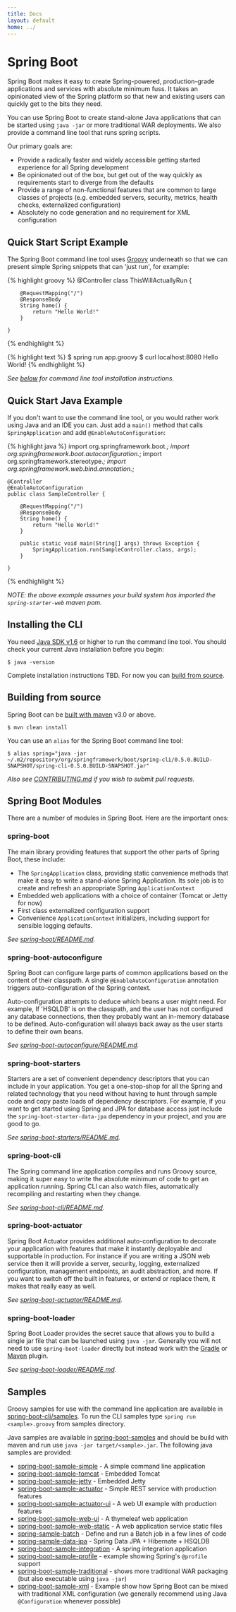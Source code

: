 ```yaml
---
title: Docs
layout: default
home: ../
---
```



# Spring Boot
Spring Boot makes it easy to create Spring-powered, production-grade applications and 
services with absolute minimum fuss. It takes an opinionated view of the Spring platform 
so that new and existing users can quickly get to the bits they need.

You can use Spring Boot to create stand-alone Java applications that can be started using 
`java -jar` or more traditional WAR deployments. We also provide a command line tool
that runs spring scripts.

Our primary goals are:

* Provide a radically faster and widely accessible getting started experience for all
  Spring development
* Be opinionated out of the box, but get out of the way quickly as requirements start to
  diverge from the defaults
* Provide a range of non-functional features that are common to large classes of projects
  (e.g. embedded servers, security, metrics, health checks, externalized configuration)
* Absolutely no code generation and no requirement for XML configuration

## Quick Start Script Example
The Spring Boot command line tool uses [Groovy](http://groovy.codehaus.org/) underneath 
so that we can present simple Spring snippets that can 'just run', for example:

{% highlight groovy %}
    @Controller
    class ThisWillActuallyRun {
    	
    	@RequestMapping("/")
    	@ResponseBody
    	String home() {
    		return "Hello World!"
    	}
    	
    }
{% endhighlight %}

{% highlight text %}
    $ spring run app.groovy
    $ curl localhost:8080
    Hello World!
{% endhighlight %}

_See [below](#installing-the-cli) for command line tool installation instructions._

## Quick Start Java Example
If you don't want to use the command line tool, or you would rather work using Java and
an IDE you can. Just add a `main()` method that calls `SpringApplication` and
add `@EnableAutoConfiguration`:

{% highlight java %}
    import org.springframework.boot.*;
    import org.springframework.boot.autoconfiguration.*;
    import org.springframework.stereotype.*;
    import org.springframework.web.bind.annotation.*;
    
    @Controller
    @EnableAutoConfiguration
    public class SampleController {
    
    	@RequestMapping("/")
    	@ResponseBody
    	String home() {
    		return "Hello World!"
    	}
    
    	public static void main(String[] args) throws Exception {
    		SpringApplication.run(SampleController.class, args);
    	}
    
    }
{% endhighlight %}

_NOTE: the above example assumes your build system has imported the `spring-starter-web` maven pom._

## Installing the CLI
You need [Java SDK v1.6](http://www.java.com) or higher to run the command line tool. You
should check your current Java installation before you begin:

	$ java -version
	
Complete installation instructions TBD. For now you can 
[build from source](#building-from-source).

## Building from source
Spring Boot can be [built with maven](http://maven.apache.org/run-maven/index.html) v3.0
or above.

	$ mvn clean install

You can use an `alias` for the Spring Boot command line tool:

	$ alias spring="java -jar ~/.m2/repository/org/springframework/boot/spring-cli/0.5.0.BUILD-SNAPSHOT/spring-cli-0.5.0.BUILD-SNAPSHOT.jar"

_Also see [CONTRIBUTING.md](CONTRIBUTING.html) if you wish to submit pull requests._

## Spring Boot Modules
There are a number of modules in Spring Boot. Here are the important ones:

### spring-boot
The main library providing features that support the other parts of Spring Boot,
these include:

* The `SpringApplication` class, providing static convenience methods that make it easy
  to write a stand-alone Spring Application. Its sole job is to create and refresh an
  appropriate Spring `ApplicationContext`
* Embedded web applications with a choice of container (Tomcat or Jetty for now)
* First class externalized configuration support
* Convenience `ApplicationContext` initializers, including support for sensible logging
  defaults.

_See [spring-boot/README.md](spring-boot/README.html)._


### spring-boot-autoconfigure
Spring Boot can configure large parts of common applications based on the content 
of their classpath. A single `@EnableAutoConfiguration` annotation triggers 
auto-configuration of the Spring context.

Auto-configuration attempts to deduce which beans a user might need. For example, If 
'HSQLDB' is on the classpath, and the user has not configured any database connections,
then they probably want an in-memory database to be defined. Auto-configuration will 
always back away as the user starts to define their own beans.

_See [spring-boot-autoconfigure/README.md](spring-boot-autoconfigure/README.html)._


### spring-boot-starters
Starters are a set of convenient dependency descriptors that you can include in
your application. You get a one-stop-shop for all the Spring and related technology
that you need without having to hunt through sample code and copy paste loads of
dependency descriptors. For example, if you want to get started using Spring and JPA for
database access just include the `spring-boot-starter-data-jpa` dependency in your 
project, and you are good to go.

_See [spring-boot-starters/README.md](spring-boot-starters/README.html)._


### spring-boot-cli
The Spring command line application compiles and runs Groovy source, making it super
easy to write the absolute minimum of code to get an application running. Spring CLI
can also watch files, automatically recompiling and restarting when they change.

*See [spring-boot-cli/README.md](spring-boot-cli/README.html).*


### spring-boot-actuator
Spring Boot Actuator provides additional auto-configuration to decorate your application 
with features that make it instantly deployable and supportable in production.  For 
instance if you are writing a JSON web service then it will provide a server, security, 
logging, externalized configuration, management endpoints, an audit abstraction, and 
more. If you want to switch off the built in features, or extend or replace them, it
makes that really easy as well.

_See [spring-boot-actuator/README.md](spring-boot-actuator/README.html)._


### spring-boot-loader
Spring Boot Loader provides the secret sauce that allows you to build a single jar file 
that can be launched using `java -jar`. Generally you will not need to use 
`spring-boot-loader`  directly but instead work with the 
[Gradle](spring-boot-gradle-plugin/README.html) or 
[Maven](spring-boot-maven-plugin/README.html) plugin.

_See [spring-boot-loader/README.md](spring-boot-loader/README.html)._


## Samples
Groovy samples for use with the command line application are available in
[spring-boot-cli/samples]({{site.github}}spring-boot-cli/samples/#). To run the CLI samples type
`spring run <sample>.groovy` from samples directory.

Java samples are available in [spring-boot-samples]({{site.github}}spring-boot-samples/#) and should
be build with maven and run use `java -jar target/<sample>.jar`. The following java 
samples are provided:

* [spring-boot-sample-simple](spring-boot-sample-simple) - A simple command line application
* [spring-boot-sample-tomcat](spring-boot-sample-tomcat) - Embedded Tomcat
* [spring-boot-sample-jetty](spring-boot-sample-jetty) - Embedded Jetty
* [spring-boot-sample-actuator](spring-boot-sample-actuator) - Simple REST service with production features
* [spring-boot-sample-actuator-ui](spring-boot-sample-actuator-ui) - A web UI example with production features
* [spring-boot-sample-web-ui](spring-boot-sample-web-ui) - A thymeleaf web application
* [spring-boot-sample-web-static](spring-boot-sample-web-static) - A web application service static files
* [spring-sample-batch](spring-sample-batch) - Define and run a Batch job in a few lines of code
* [spring-sample-data-jpa](spring-sample-data-jpa) - Spring Data JPA + Hibernate + HSQLDB
* [spring-boot-sample-integration](spring-boot-sample-integration) - A spring integration application
* [spring-boot-sample-profile](spring-boot-sample-profile) - example showing Spring's `@profile` support
* [spring-boot-sample-traditional](spring-boot-sample-traditional) - shows more traditional WAR packaging
  (but also executable using `java -jar`)
* [spring-boot-sample-xml](spring-boot-sample-xml) - Example show how Spring Boot can be mixed with traditional 
  XML configuration (we generally recommend using Java `@Configuration` whenever possible)
